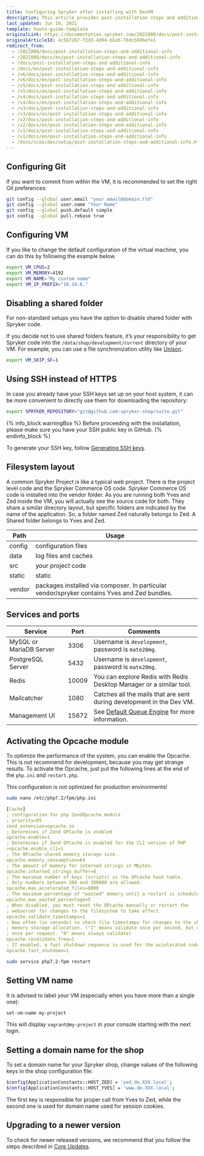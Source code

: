 ```yaml
---
title: Configuring Spryker after installing with DevVM
description: This article provides post-installation steps and additional info for the Spryker project.
last_updated: Jun 16, 2021
template: howto-guide-template
originalLink: https://documentation.spryker.com/2021080/docs/post-installation-steps-and-additional-info
originalArticleId: 4c5b7267-f2d3-4d94-bb26-76dcb69befe1
redirect_from:
  - /2021080/docs/post-installation-steps-and-additional-info
  - /2021080/docs/en/post-installation-steps-and-additional-info
  - /docs/post-installation-steps-and-additional-info
  - /docs/en/post-installation-steps-and-additional-info
  - /v6/docs/post-installation-steps-and-additional-info
  - /v6/docs/en/post-installation-steps-and-additional-info
  - /v5/docs/post-installation-steps-and-additional-info
  - /v5/docs/en/post-installation-steps-and-additional-info
  - /v4/docs/post-installation-steps-and-additional-info
  - /v4/docs/en/post-installation-steps-and-additional-info
  - /v3/docs/post-installation-steps-and-additional-info
  - /v3/docs/en/post-installation-steps-and-additional-info
  - /v2/docs/post-installation-steps-and-additional-info
  - /v2/docs/en/post-installation-steps-and-additional-info
  - /v1/docs/post-installation-steps-and-additional-info
  - /v1/docs/en/post-installation-steps-and-additional-info
  - /docs/scos/dev/setup/post-installation-steps-and-additional-info.html
---
```


## Configuring Git
If you want to commit from within the VM, it is recommended to set the right Git preferences:

```bash
git config --global user.email "your.email@domain.tld"
git config --global user.name "Your Name"
git config --global push.default simple
git config --global pull.rebase true
```

## Configuring VM
If you like to change the default configuration of the virtual machine, you can do this by following the example below.

```bash
export VM_CPUS=2
export VM_MEMORY=4192
export VM_NAME="My custom name"
export VM_IP_PREFIX="10.10.0."
```

## Disabling a shared folder
For non-standard setups you have the option to disable shared folder with Spryker code.

If you decide not to use shared folders feature, it’s your responsibility to get Spryker code into the `/data/shop/development/current` directory of your VM. For example, you can use a file synchronization utility like [Unison](https://www.cis.upenn.edu/~bcpierce/unison/).

```bash
export VM_SKIP_SF=1
```

## Using SSH instead of HTTPS
In case you already have your SSH keys set up on your host system, it can be more convenient to directly use them for downloading the repository:
```bash
export SPRYKER_REPOSITORY="git@github.com:spryker-shop/suite.git"
```

{% info_block warningBox %}
Before proceeding with the installation, please make sure you have your SSH public key in GitHub.
{% endinfo_block %}

To generate your SSH key, follow [Generating SSH keys](https://help.github.com/articles/generating-ssh-keys/).

## Filesystem layout
A common Spryker Project is like a typical web project. There is the project level code and the Spryker Commerce OS code. Spryker Commerce OS code is installed into the vendor folder. As you are running both Yves and Zed inside the VM, you will actually see the source code for both. They share a similar directory layout, but specific folders are indicated by the name of the application. So, a folder named Zed naturally belongs to Zed. A Shared folder belongs to Yves and Zed.

| Path | Usage |
| --- | --- |
| config | configuration files |
| data | log files and caches |
| src | your project code |
| static | static | assets and the public document roots for Yves and Zed |
| vendor | packages installed via composer. In particular vendor/spryker contains Yves and Zed bundles. |


## Services and ports

| Service | Port | Comments |
| --- | --- | --- |
| MySQL or MariaDB Server | 3306 | Username is `development`, password is `mate20mg`. |
| PostgreSQL Server | 5432 | Username is `development`, password is `mate20mg`. |
| Redis | 10009 | You can explore Redis with Redis Desktop Manager or a similar tool. |
| Mailcatcher|1080|Catches all the mails that are sent during development in the Dev VM.|
|Management UI|15672|See [Default Queue Engine](/docs/scos/dev/back-end-development/data-manipulation/queue/queue.html#default-queue-engine) for more information. |

## Activating the Opcache module
To optimize the performance of the system, you can enable the Opcache. This is not recommend for development, because you may get strange results. To activate the Opcache, just put the following lines at the end of the `php.ini` and `restart.php`.

This configuration is not optimized for production environments!

```bash
sudo nano /etc/php7.2/fpm/php.ini
```

```yaml
[Cache]
; configuration for php ZendOpcache module
; priority=05
zend_extension=opcache.so
; Determines if Zend OPCache is enabled
opcache.enable=1
; Determines if Zend OPCache is enabled for the CLI version of PHP
>opcache.enable_cli=1
; The OPcache shared memory storage size.
opcache.memory_consumption=64
; The amount of memory for interned strings in Mbytes.
opcache.interned_strings_buffer=8
; The maximum number of keys (scripts) in the OPcache hash table.
; Only numbers between 200 and 100000 are allowed.
opcache.max_accelerated_files=8000
; The maximum percentage of "wasted" memory until a restart is scheduled.
opcache.max_wasted_percentage=5
; When disabled, you must reset the OPcache manually or restart the
; webserver for changes to the filesystem to take effect.
opcache.validate_timestamps=1
; How often (in seconds) to check file timestamps for changes to the shared
; memory storage allocation. ("1" means validate once per second, but only
; once per request. "0" means always validate)
opcache.revalidate_freq=1
; If enabled, a fast shutdown sequence is used for the accelerated code
opcache.fast_shutdown=1
```

```bash
sudo service php7.2-fpm restart
```

## Setting VM name
It is advised to label your VM (especially when you have more than a single one):
```bash
set-vm-name my-project
```
This will display `vagrant@my-project` in your console starting with the next login.

## Setting a domain name for the shop
To set a domain name for your Spryker shop, change values of the following keys in the shop configuration file:
```bash
$config[ApplicationConstants::HOST_ZED] = 'zed.de.XXX.local';
$config[ApplicationConstants::HOST_YVES] = 'www.de.XXX.local';
```

The first key is responsible for proper call from Yves to Zed, while the second one is used for domain name used for session cookies.

## Upgrading to a newer version
To check for newer released versions, we recommend that you follow the steps described in [Core Updates](/docs/scos/dev/setup/managing-scos-dependencies-with-composer.html#core-updates).
